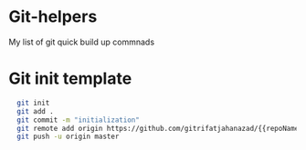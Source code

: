 # Git-helpers
My list of git quick build up commnads
# Git init template
``` bash
  git init
  git add .
  git commit -m "initialization"
  git remote add origin https://github.com/gitrifatjahanazad/{{repoName}}.git
  git push -u origin master
```
